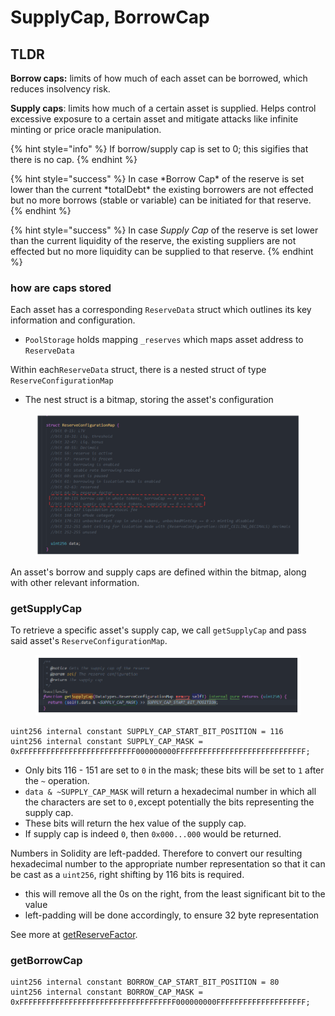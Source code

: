 # SupplyCap, BorrowCap

## TLDR

**Borrow caps:** limits of how much of each asset can be borrowed, which reduces insolvency risk.

**Supply caps**: limits how much of a certain asset is supplied. Helps control excessive exposure to a certain asset and mitigate attacks like infinite minting or price oracle manipulation.

{% hint style="info" %}
If borrow/supply cap is set to 0; this sigifies that there is no cap.
{% endhint %}

{% hint style="success" %}
In case \*Borrow Cap\* of the reserve is set lower than the current \*totalDebt\* the existing borrowers are not effected but no more borrows (stable or variable) can be initiated for that reserve.
{% endhint %}

{% hint style="success" %}
In case _Supply Cap_ of the reserve is set lower than the current liquidity of the reserve, the existing suppliers are not effected but no more liquidity can be supplied to that reserve.
{% endhint %}

### how are caps stored

Each asset has a corresponding `ReserveData` struct which outlines its key information and configuration.&#x20;

* `PoolStorage` holds mapping `_reserves` which maps asset address to `ReserveData`&#x20;

Within each`ReserveData` struct, there is a nested struct of type `ReserveConfigurationMap`&#x20;

* The nest struct is a bitmap, storing the asset's configuration

<figure><img src="../../.gitbook/assets/image (34).png" alt=""><figcaption></figcaption></figure>

An asset's borrow and supply caps are defined within the bitmap, along with other relevant information.&#x20;

### getSupplyCap

To retrieve a specific asset's supply cap, we call `getSupplyCap` and pass said asset's `ReserveConfigurationMap`.

<figure><img src="../../.gitbook/assets/image (88).png" alt=""><figcaption></figcaption></figure>

```solidity
uint256 internal constant SUPPLY_CAP_START_BIT_POSITION = 116
uint256 internal constant SUPPLY_CAP_MASK = 0xFFFFFFFFFFFFFFFFFFFFFFFFFF000000000FFFFFFFFFFFFFFFFFFFFFFFFFFFFF;
```

* Only bits 116 - 151 are set to `0` in the mask; these bits will be set to `1` after the `~` operation.
* `data & ~SUPPLY_CAP_MASK` will return a hexadecimal number in which all the characters are set to `0,`except potentially the bits representing the supply cap.
* These bits will return the hex value of the supply cap.
* If supply cap is indeed `0`, then `0x000...000` would be returned.

Numbers in Solidity are left-padded. Therefore to convert our resulting hexadecimal number to the appropriate number representation so that it can be cast as a `uint256`, right shifting by 116 bits is required.

* this will remove all the 0s on the right, from the least significant bit to the value
* left-padding will be done accordingly, to ensure 32 byte representation

See more at [getReserveFactor](../../primer/bitmap-and-masks/#getreservefactor).

### getBorrowCap



```solidity
uint256 internal constant BORROW_CAP_START_BIT_POSITION = 80
uint256 internal constant BORROW_CAP_MASK = 0xFFFFFFFFFFFFFFFFFFFFFFFFFFFFFFFFFFF000000000FFFFFFFFFFFFFFFFFFFF;
```
